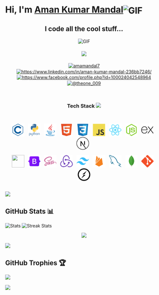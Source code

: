 <!--
**AmanMandal7/AmanMandal7** is a ✨ _special_ ✨ repository because its `README.md` (this file) appears on your GitHub profile.

Here are some ideas to get you started:

- 🔭 I’m currently working on ...
- 🌱 I’m currently learning ...
- 👯 I’m looking to collaborate on ...
- 🤔 I’m looking for help with ...
- 💬 Ask me about ...
- 📫 How to reach me: ...
- 😄 Pronouns: ...
- ⚡ Fun fact: ...
-->

# Hi, I'm [Aman Kumar Mandal](https://github.com/AmanMandal7)<img hight="35" width="80" alt="GIF" align="center" src="https://media.giphy.com/media/hT70yT2hFcODnK3RWD/giphy.gif">


<h2 align="center">I code all the cool stuff...</h2>

<div align="center">
<img hight="300" width="600" alt="GIF" align="center" src="https://github.com/mayankchaudhary26/Cool-Readme-ideas/blob/master/data/octocat/daftpunktocat-guy.gif">
</div>

<h3 align="center"><img widht="50" height="100" src="https://media.giphy.com/media/wb2GYxnVr5dXyxE1vv/giphy.gif"></h3>
<p align="center">
<a href="https://twitter.com/amanmandal_7" target="blank"><img align="center" src="https://raw.githubusercontent.com/rahuldkjain/github-profile-readme-generator/master/src/images/icons/Social/twitter.svg" alt="amamandal7" height="30" width="40" /></a> 
<a href="https://www.linkedin.com/in/aman-kumar-mandal-236bb7246/" target="blank"><img align="center" src="https://raw.githubusercontent.com/rahuldkjain/github-profile-readme-generator/master/src/images/icons/Social/linked-in-alt.svg" alt="https://www.linkedin.com/in/aman-kumar-mandal-236bb7246/" height="30" width="40" /></a>
<a href="https://www.facebook.com/profile.php?id=100024042548964" target="blank"><img align="center" src="https://raw.githubusercontent.com/rahuldkjain/github-profile-readme-generator/master/src/images/icons/Social/facebook.svg" alt="https://www.facebook.com/profile.php?id=100024042548964" height="30" width="40" /></a>
<a href="https://instagram.com/amanmandal_7" target="blank"><img align="center" src="https://raw.githubusercontent.com/rahuldkjain/github-profile-readme-generator/master/src/images/icons/Social/instagram.svg" alt="@theone_009" height="30" width="40" /></a>
<!-- <a href="https://leetcode.com/amanmandal7/" target="blank"><img align="center" src="https://raw.githubusercontent.com/rahuldkjain/github-profile-readme-generator/master/src/images/icons/Social/leet-code.svg" alt="https://leetcode.com/amanmandal7/" height="30" width="40" /></a> -->
</p>

<br>

<h3 align="center">Tech Stack <img widht="30" height="40" src="https://media.giphy.com/media/iDaCeaKrHhUI1I8e2b/giphy.gif"></h3> <br>
<p align="center">
<img src="https://github.com/devicons/devicon/blob/master/icons/c/c-line.svg" width="40" height="40"/> 
 &nbsp;
<img src="https://github.com/devicons/devicon/blob/master/icons/python/python-original-wordmark.svg" width="40" height="40"/> 
 &nbsp;
<img src="https://github.com/devicons/devicon/blob/master/icons/java/java-original.svg" width="40" height="40"/>
 &nbsp;
<img src="https://github.com/devicons/devicon/blob/master/icons/html5/html5-original.svg" width="40" height="40"/>
 &nbsp;
<img src="https://github.com/devicons/devicon/blob/master/icons/css3/css3-original.svg" width="40" height="40"/>
 &nbsp;
<img src="https://github.com/devicons/devicon/blob/master/icons/javascript/javascript-original.svg" width="40" height="40"/>
 &nbsp;
 <img src="https://github.com/devicons/devicon/blob/master/icons/react/react-original.svg" width="40" height="40"/>
 &nbsp;
<img src="https://github.com/devicons/devicon/blob/master/icons/nodejs/nodejs-original.svg" width="40" height="40"/>
 &nbsp;
<img  src="https://github.com/devicons/devicon/blob/master/icons/express/express-original.svg" width="40" height="40"/>
 &nbsp;
 <img src="https://github.com/devicons/devicon/blob/master/icons/nextjs/nextjs-line.svg" width="40" height="40"/>
 &nbsp;
</p>
<p align="center">
 <img src="https://opencollective.com/chakra-ui/organization/0/avatar.svg?avatarHeight=130" width="40" height="40">
 &nbsp;
<img src="https://github.com/devicons/devicon/blob/master/icons/bootstrap/bootstrap-original.svg" width="40" height="40"/>
 &nbsp;
<img src="https://github.com/devicons/devicon/blob/master/icons/sass/sass-original.svg" width="40" height="40"/>
 &nbsp;
<img src="https://github.com/devicons/devicon/blob/master/icons/redux/redux-original.svg" width="40" height="40"/>
 &nbsp;
<img src="https://github.com/devicons/devicon/blob/master/icons/tailwindcss/tailwindcss-plain.svg" width="40" height="40"/>
 &nbsp;
<img src="https://github.com/devicons/devicon/blob/master/icons/firebase/firebase-plain.svg" width="40" height="40"/>
 &nbsp;
<img src="https://github.com/devicons/devicon/blob/master/icons/mysql/mysql-original.svg" width="40" height="40"/>
 &nbsp;
<img src="https://github.com/devicons/devicon/blob/master/icons/mongodb/mongodb-original.svg" width="40" height="40"/>
 &nbsp;
<img src="https://github.com/devicons/devicon/blob/master/icons/git/git-original.svg" width="40" height="40"/>
&nbsp;
<img src="https://github.com/devicons/devicon/blob/master/icons/socketio/socketio-original.svg" width="40" height="40"/>
</p>
<br>

<img src="https://user-images.githubusercontent.com/73097560/115834477-dbab4500-a447-11eb-908a-139a6edaec5c.gif"> 

## GitHub Stats 📊
<div>
<img width="49%" alt="Stats" src="https://github-readme-stats.vercel.app/api?&count_private=true&include_all_commits=true&username=amanmandal7&theme=shades-of-purple&custom_title=GitHub+Stats&hide_border=true"/>
<img width="49%" alt="Streak Stats" src="https://github-readme-streak-stats.herokuapp.com/?user=amanmandal7&theme=shades-of-purple&hide_border=true"/>
<p align = "center">
<img src="https://github-readme-stats.vercel.app/api/top-langs/?username=amanmandal7&theme=shades-of-purple&hide_border=true&include_all_commits=false&count_private=true&layout=compact&hide=jupyter%20notebook" />
</p>
</div>

<img src="https://user-images.githubusercontent.com/73097560/115834477-dbab4500-a447-11eb-908a-139a6edaec5c.gif"> 

## GitHub Trophies 🏆
![](https://github-profile-trophy.vercel.app/?username=amanmandal7&theme=discord&no-frame=true&no-bg=true&margin-w=4)

<img src="https://user-images.githubusercontent.com/73097560/115834477-dbab4500-a447-11eb-908a-139a6edaec5c.gif"> 
<!-- ![](https://komarev.com/ghpvc/?username=piyush-eon) -->

<!-- <img width="97%" src="https://activity-graph.herokuapp.com/graph?username=amanmandal7&theme=react&custom_title=My%20Contributions%20Graph%20is%20like%20a%20Rollercoster%20Ride&bg_color=3333cc&color=ffffff&line=ffffff&point=ffffff&area=true&hide_border=true" /> -->

<!-- <img src="https://user-images.githubusercontent.com/73097560/115834477-dbab4500-a447-11eb-908a-139a6edaec5c.gif"> -->

